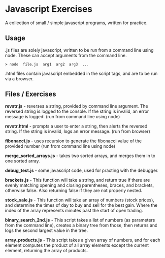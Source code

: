 # Javascript Exercises

A collection of small / simple javascript programs, written for practice.

## Usage

.js files are solely javascript, written to be run from a command line using node. These can accept arguments from the command line.

    > node  file.js  arg1  arg2  arg3  ...

.html files contain javascript embedded in the script tags, and are to be run via a browser.

## Files / Exercises

**revstr.js** - reverses a string, provided by command line argument. The reversed string is logged to the console. If the string is invalid, an error message is logged. (run from command line using node)

**revstr.html** - prompts a user to enter a string, then alerts the reversed string. If the string is invalid, logs an error message. (run from browser)

**fibonacci.js** - uses recursion to generate the fibonacci value of the provided number (run from command line using node)

**merge\_sorted\_arrays.js** - takes two sorted arrays, and merges them in to one sorted array.

**debug_test.js** - some javascript code, used for practing with the debugger.

**brackets.js** - This function will take a string, and return true if there are evenly matching opening and closing parentheses, braces, and brackets, otherwise false. Also returning false if they are not properly nested.

**stock_sale.js** - This function will take an array of numbers (stock prices), and determine the times of day to buy and sell for the best gain. Where the index of the array represents minutes past the start of open trading.

**binary_search_2nd.js** - This script takes a list of numbers (as parameters from the command line), creates a binary tree from those, then returns and logs the second largest value in the tree.

**array_products.js** - This script takes a given array of numbers, and for
each element computes the product of all array elements except the current
element, returning the array of products.
